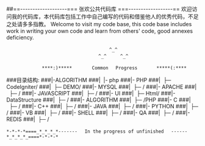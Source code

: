 ##==-------------------=== 张欢公共代码库  ===------------------==
欢迎访问我的代码库，本代码库包括工作中自己编写的代码和借鉴他人的优秀代码，不足之处请多多指教。
Welcome to visit my code base, 
this code base includes work in writing your own code and learn from others' code, good annexes deficiency.



``` 
                                    　^_^
                                　^_^     ^_^
                                
             ****:)*****    　　Common 　Progress       *****(:****
```
###目录结构:
###|-ALGORITHM
###|&nbsp;&nbsp;|- php
###|- PHP
###|&nbsp;&nbsp;├─ CodeIgniter/
###|&nbsp;&nbsp;├─ DEMO/
###|- MYSQL
###|&nbsp;&nbsp;├─ /
###|- APACHE
###|&nbsp;&nbsp;├─ /
###|- JAVASCRIPT
###|&nbsp;&nbsp;├─ /
###|- UI
###|&nbsp;&nbsp;├─ Html/
###|- DataStructure
###|&nbsp;&nbsp;├─ /
###|- ALGORITHM
###|&nbsp;&nbsp;├─ /PHP
###|- C
###|&nbsp;&nbsp;├─ /
###|- C++
###|&nbsp;&nbsp;├─ /
###|- JAVA
###|&nbsp;&nbsp;├─ /
###|- PYTHON
###|&nbsp;&nbsp;├─ /
###|- VB
###|&nbsp;&nbsp;├─ /
###|- SHELL
###|&nbsp;&nbsp;├─ /
###|- QA
###|&nbsp;&nbsp;├─ /
###|- REDIS
###|&nbsp;&nbsp;├─ /

```
*-*-*-*====_*_*_*_*------- 　In the progress of unfinished　 ------*_*_*_*_====*-*-*-*
```
